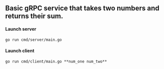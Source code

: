 ## Basic gRPC service that takes two numbers and returns their sum.

#### Launch server
```
go run cmd/server/main.go
```

#### Launch client
```
go run cmd/client/main.go **num_one num_two** 
```

